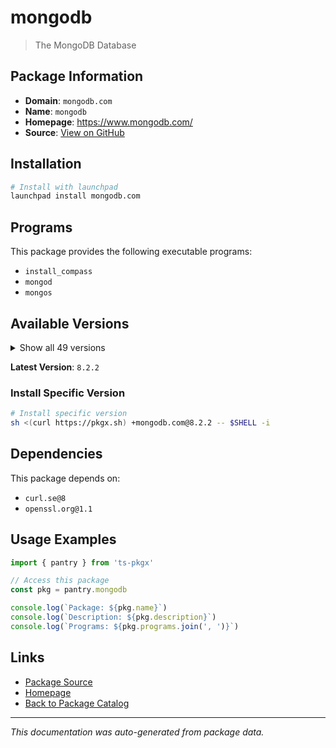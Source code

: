 # mongodb

> The MongoDB Database

## Package Information

- **Domain**: `mongodb.com`
- **Name**: `mongodb`
- **Homepage**: https://www.mongodb.com/
- **Source**: [View on GitHub](https://github.com/pkgxdev/pantry/tree/main/projects/mongodb.com/package.yml)

## Installation

```bash
# Install with launchpad
launchpad install mongodb.com
```

## Programs

This package provides the following executable programs:

- `install_compass`
- `mongod`
- `mongos`

## Available Versions

<details>
<summary>Show all 49 versions</summary>

- `8.2.2`, `8.2.1`, `8.2.0`, `8.1.3`, `8.1.2`
- `8.1.1`, `8.1.0`, `8.0.16`, `8.0.15`, `8.0.14`
- `8.0.13`, `8.0.12`, `8.0.11`, `8.0.10`, `8.0.9`
- `8.0.8`, `8.0.7`, `8.0.6`, `8.0.5`, `8.0.4`
- `8.0.3`, `8.0.2`, `8.0.1`, `8.0.0`, `7.3.4`
- `7.3.3`, `7.0.26`, `7.0.25`, `7.0.24`, `7.0.23`
- `7.0.22`, `7.0.21`, `7.0.20`, `7.0.19`, `7.0.18`
- `7.0.17`, `7.0.16`, `7.0.15`, `7.0.14`, `6.0.26`
- `6.0.25`, `6.0.24`, `6.0.23`, `6.0.22`, `6.0.21`
- `6.0.20`, `6.0.19`, `6.0.18`, `6.0.17`

</details>

**Latest Version**: `8.2.2`

### Install Specific Version

```bash
# Install specific version
sh <(curl https://pkgx.sh) +mongodb.com@8.2.2 -- $SHELL -i
```

## Dependencies

This package depends on:

- `curl.se@8`
- `openssl.org@1.1`

## Usage Examples

```typescript
import { pantry } from 'ts-pkgx'

// Access this package
const pkg = pantry.mongodb

console.log(`Package: ${pkg.name}`)
console.log(`Description: ${pkg.description}`)
console.log(`Programs: ${pkg.programs.join(', ')}`)
```

## Links

- [Package Source](https://github.com/pkgxdev/pantry/tree/main/projects/mongodb.com/package.yml)
- [Homepage](https://www.mongodb.com/)
- [Back to Package Catalog](../../package-catalog.md)

---

*This documentation was auto-generated from package data.*
